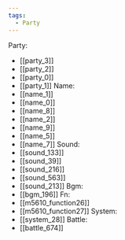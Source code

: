```yaml
---
tags:
  - Party
---
```

Party:
- [[party_3]]
- [[party_2]]
- [[party_0]]
- [[party_1]]
Name:
- [[name_1]]
- [[name_0]]
- [[name_8]]
- [[name_2]]
- [[name_9]]
- [[name_5]]
- [[name_7]]
Sound:
- [[sound_133]]
- [[sound_39]]
- [[sound_216]]
- [[sound_563]]
- [[sound_213]]
Bgm:
- [[bgm_196]]
Fn:
- [[m5610_function26]]
- [[m5610_function27]]
System:
- [[system_28]]
Battle:
- [[battle_674]]
